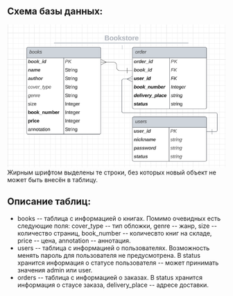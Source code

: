 ## Схема базы данных:
![](https://github.com/berdnikovse/bookstore/raw/master/info/sheme.png)
Жирным шрифтом выделены те строки, без которых новый объект не может быть внесён в таблицу.
## Описание таблиц:
* books -- таблица с информацией о книгах. Помимо очевидных есть следующие поля: cover_type -- тип обложки, genre -- жанр, size -- количество страниц, book_number -- количесвто книг на складе, price -- цена, annotation -- аннотация.
* users -- таблица с информацией о пользователях. Возможность менять пароль для пользователя не предусмотрена. В status хранится информация о статусе пользователя -- может принимать значения admin или user.
* orders -- таблица с информацией о заказах. В status хранится информация о стаусе заказа, delivery_place -- адресе доставки.